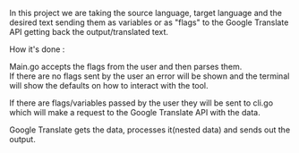 In this project we are taking the source language, target language and the desired text sending them as variables or as "flags" to the Google Translate API getting back the output/translated text.

How it's done :

Main.go accepts the flags from the user and then parses them.                                                                                         
If there are no flags sent by the user an error will be shown and the terminal will show the defaults on how to interact with the tool.

If there are flags/variables passed by the user they will be sent to cli.go which will make a request to the Google Translate API with the data.

Google Translate gets the data, processes it(nested data) and sends out the output.
